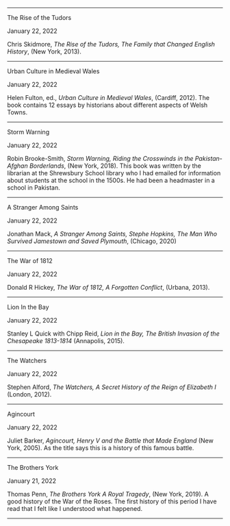 ***

The Rise of the Tudors

January 22, 2022

Chris Skidmore, *The Rise of the Tudors, The Family that Changed English History*, (New York, 2013).


***
Urban Culture in Medieval Wales

January 22, 2022

Helen Fulton, ed., *Urban Culture in Medieval Wales*, (Cardiff, 2012). The book contains 12 essays by historians about different aspects of Welsh Towns.

***
Storm Warning

January 22, 2022

Robin Brooke-Smith, *Storm Warning, Riding the Crosswinds in the Pakistan-Afghan Borderlands*, (New York, 2018). This book was written by the librarian at the Shrewsbury School library who I
had emailed for information about students at the school in the 1500s. He had been a headmaster in a school in Pakistan.


***

A Stranger Among Saints

January 22, 2022

Jonathan Mack, *A Stranger Among Saints, Stephe Hopkins, The Man Who Survived Jamestown and Saved Plymouth*, (Chicago, 2020)


***

The War of 1812

January 22, 2022

Donald R Hickey, *The War of 1812, A Forgotten Conflict*, (Urbana, 2013).

***

Lion In the Bay

January 22, 2022

Stanley L Quick with Chipp Reid, *Lion in the Bay, The British Invasion of the Chesapeake 1813-1814* (Annapolis, 2015).

***

The Watchers

January 22, 2022

Stephen Alford, *The Watchers, A Secret History of the Reign of Elizabeth I* (London, 2012).

***

Agincourt

January 22, 2022

Juliet Barker, *Agincourt, Henry V and the Battle that Made England* (New York, 2005). As the title says this is a history of this famous battle.

***

The Brothers York

January 21, 2022

Thomas Penn, *The Brothers York A Royal Tragedy*, (New York, 2019). A good history of the War of the Roses. The first history of this period I have read that I felt like I understood what happened.

***